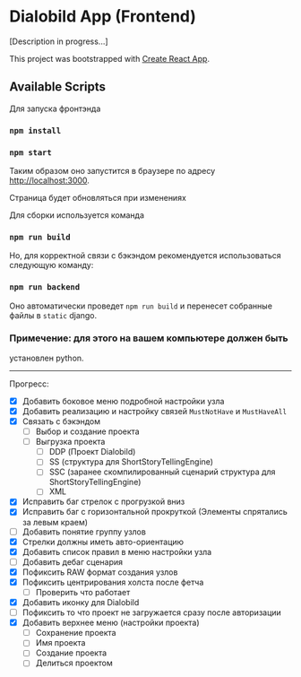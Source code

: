 # Dialobild App (Frontend)

[Description in progress...]

This project was bootstrapped with [Create React App](https://github.com/facebook/create-react-app).

## Available Scripts

Для запуска фронтэнда

### `npm install`
### `npm start`

Таким образом оно запустится в браузере
по адресу [http://localhost:3000](http://localhost:3000).

Страница будет обновляться при изменениях


Для сборки используется команда
### `npm run build`

Но, для корректной связи с бэкэндом рекомендуется использоваться 
следующую команду:
### `npm run backend`
Оно автоматически проведет `npm run build` и перенесет
собранные файлы в `static` django.

### Примечение: для этого на вашем компьютере должен быть
установлен python.


---

Прогресс:
- [X] Добавить боковое меню подробной настройки узла
- [X] Добавить реализацию и настройку связей `MustNotHave` и `MustHaveAll`
- [X] Связать с бэкэндом
  - [ ] Выбор и создание проекта
  - [ ] Выгрузка проекта
    - [ ] DDP (Проект Dialobild)
    - [ ] SS (структура для ShortStoryTellingEngine)
    - [ ] SSC (заранее скомпилированный сценарий структура для ShortStoryTellingEngine)
    - [ ] XML
- [X] Исправить баг стрелок с прогрузкой вниз
- [X] Исправить баг с горизонтальной прокруткой (Элементы спрятались за левым краем)
- [ ] Добавить понятие группу узлов
- [X] Стрелки должны иметь авто-ориентацию
- [X] Добавить список правил в меню настройки узла
- [ ] Добавить дебаг сценария
- [X] Пофиксить RAW формат создания узлов
- [X] Пофиксить центрирования холста после фетча
  - [ ] Проверить что работает
- [X] Добавить иконку для Dialobild
- [ ] Пофиксить то что проект не загружается сразу после авторизации
- [X] Добавить верхнее меню (настройки проекта)
  - [ ] Сохранение проекта
  - [ ] Имя проекта
  - [ ] Создание проекта
  - [ ] Делиться проектом
